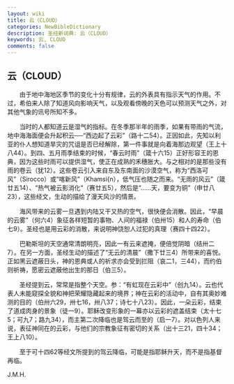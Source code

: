 ```yaml
---
layout: wiki
title: 云（CLOUD）
categories: NewBibleDictionary
description: 圣经新词典: 云（CLOUD）
keywords: 云, CLOUD
comments: false
---
```


## 云（CLOUD）

　　由于地中海地区季节的变化十分有规律，云的外表具有指示天气的作用。不过，希伯来人除了知道风向影响天气，以及观看傍晚的天色可以预测天气之外，对其他气象的讯号所知不多。

　　当时的人都知道云是湿气的指标。在冬季那半年的雨季，如果有带雨的气流，地中海海面便会升起积云──“西边起了云彩”（路十二54）。正因如此，先知以利亚的仆人想知道旱灾的咒诅是否已经解除，第一件事就是向着海那边观望（王上十八44）。到四、五月雨季结束的时候，“春云时雨”（箴十六15）正好形容王的恩典，因为这些时雨可以提供湿气，使正在成熟的禾穗胀大。与之相对的是那些没有雨的卷云（犹12）。这些卷云引入来自东及东南面的沙漠空气，称为“西洛可风”（Sirocco）或“喀新风”（Khamsi{n），低气压也随之而来。“无雨的风云”（箴廿五14）、“热气被云影消化”（赛廿五5），然后是“……天，要变为铜”（申廿八23），这些经文，生动的描绘了漫天风沙的情景。

　　海风带来的云雾一旦遇到内陆又干又热的空气，很快便会消散。因此，“早晨的云雾”（何六4）象征各样短暂的事物、人间的福禄（伯卅15）和人的寿命（伯七9）。圣经也是用云彩的消散，来说明神饶恕人过犯的真理（赛四十四22）。

　　巴勒斯坦的天空通常清朗明亮，因此一有云来遮掩，便倍觉阴暗（结卅二7）。在另一方面，圣经生动的描述了“无云的清晨”（撒下廿三4）所带来的喜悦。正如黑云遮蔽日头，神的恩典或人的祈求亦会受到拦阻（哀二1，三44），而约伯则祈祷，愿密云遮蔽他出生的那日（伯三5）。

　　圣经提到云，常常是指整个天空。参：“有虹现在云彩中”（创九14）。云也代表人未能窥探全貌和神把荣耀隐藏起来的境界；神在云彩的活动中，自有其奥妙难测的目的（伯卅六29，卅七16，卅八37；诗七十八23）。因此，一朵云彩，结束了道成肉身的景象（徒一9）。耶稣改变形象的一幕亦以云彩的遮盖结束（太十七5；可九7；路九34），而主第二次降临也是驾云而至的（启一7）。对以色列人来说，表征神同在的云彩，与他们的宗教象征有密切的关系（出十三21，四十34；王上八10）。

　　至于可十四62等经文所提到的驾云降临，可能是指耶稣升天，而不是指基督再临。

J.M.H.






